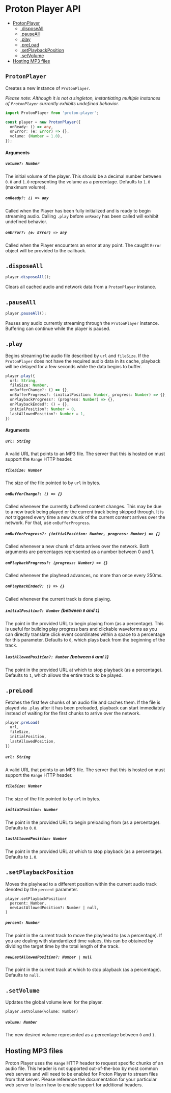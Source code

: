 # Proton Player API

- [ProtonPlayer](#protonplayer)
  - [.disposeAll](#disposeall)
  - [.pauseAll](#pauseall)
  - [.play](#play)
  - [.preLoad](#preload)
  - [.setPlaybackPosition](#setplaybackposition)
  - [.setVolume](#setvolume)
- [Hosting MP3 files](#hosting-mp3-files)

## `ProtonPlayer`

Creates a new instance of `ProtonPlayer`.

_Please note: Although it is not a singleton, instantiating multiple instances of `ProtonPlayer` currently exhibits undefined behavior._

```typescript
import ProtonPlayer from 'proton-player';

const player = new ProtonPlayer({
  onReady: () => any,
  onError: (e: Error) => {},
  volume: (Number = 1.0),
});
```

#### Arguments

##### `volume?: Number`

The initial volume of the player. This should be a decimal number between `0.0` and `1.0` representing the volume as a percentage. Defaults to `1.0` (maximum volume).

##### `onReady?: () => any`

Called when the Player has been fully initialized and is ready to begin streaming audio. Calling `.play` before `onReady` has been called will exhibit undefined behavior.

##### `onError?: (e: Error) => any`

Called when the Player encounters an error at any point. The caught `Error` object will be provided to the callback.

## `.disposeAll`

```typescript
player.disposeAll();
```

Clears all cached audio and network data from a `ProtonPlayer` instance.

## `.pauseAll`

```typescript
player.pauseAll();
```

Pauses any audio currently streaming through the `ProtonPlayer` instance. Buffering can continue while the player is paused.

## `.play`

Begins streaming the audio file described by `url` and `fileSize`. If the `ProtonPlayer` does not have the required audio data in its cache, playback will be delayed for a few seconds while the data begins to buffer.

```typescript
player.play({
  url: String,
  fileSize: Number,
  onBufferChange?: () => {},
  onBufferProgress?: (initialPosition: Number, progress: Number) => {},
  onPlaybackProgress?: (progress: Number) => {},
  onPlaybackEnded?: () = {},
  initialPosition?: Number = 0,
  lastAllowedPosition?: Number = 1,
})
```

#### Arguments

##### `url: String`

A valid URL that points to an MP3 file. The server that this is hosted on must support the `Range` HTTP header.

##### `fileSize: Number`

The size of the file pointed to by `url` in bytes.

##### `onBufferChange?: () => {}`

Called whenever the currently buffered content changes. This may be due to a new track being played or the current track being skipped through. It is _not_ triggered every time a new chunk of the current content arrives over the network. For that, use `onBufferProgress`.

##### `onBufferProgress?: (initialPosition: Number, progress: Number) => {}`

Called whenever a new chunk of data arrives over the network. Both arguments are percentages represented as a number between 0 and 1.

##### `onPlaybackProgress?: (progress: Number) => {}`

Called whenever the playhead advances, no more than once every 250ms.

##### `onPlaybackEnded?: () => {}`

Called whenever the current track is done playing.

##### `initialPosition?: Number` (between `0` and `1`)

The point in the provided URL to begin playing from (as a percentage). This is useful for building play progress bars and clickable waveforms as you can directly translate click event coordinates within a space to a percentage for this parameter. Defaults to `0`, which plays back from the beginning of the track.

##### `lastAllowedPosition?: Number` (between `0` and `1`)

The point in the provided URL at which to stop playback (as a percentage). Defaults to `1`, which allows the entire track to be played.

## `.preLoad`

Fetches the first few chunks of an audio file and caches them. If the file is played via `.play` after it has been preloaded, playback can start immediately instead of waiting for the first chunks to arrive over the network.

```typescript
player.preLoad(
  url,
  fileSize,
  initialPosition,
  lastAllowedPosition,
})
```

##### `url: String`

A valid URL that points to an MP3 file. The server that this is hosted on must support the `Range` HTTP header.

##### `fileSize: Number`

The size of the file pointed to by `url` in bytes.

##### `initialPosition: Number`

The point in the provided URL to begin preloading from (as a percentage). Defaults to `0.0`.

##### `lastAllowedPosition: Number`

The point in the provided URL at which to stop playback (as a percentage). Defaults to `1.0`.

## `.setPlaybackPosition`

Moves the playhead to a different position within the current audio track denoted by the `percent` parameter.

```
player.setPlaybackPosition(
  percent: Number,
  newLastAllowedPosition?: Number | null,
)
```

##### `percent: Number`

The point in the current track to move the playhead to (as a percentage). If you are dealing with standardized time values, this can be obtained by dividing the target time by the total length of the track.

##### `newLastAllowedPosition?: Number | null`

The point in the current track at which to stop playback (as a percentage). Defaults to `null`.

## `.setVolume`

Updates the global volume level for the player.

```
player.setVolume(volume: Number)
```

##### `volume: Number`

The new desired volume represented as a percentage between `0` and `1`.

## Hosting MP3 files

Proton Player uses the `Range` HTTP header to request specific chunks of an
audio file. This header is not supported out-of-the-box by most common web
servers and will need to be enabled for Proton Player to stream files from that
server. Please reference the documentation for your particular web server to
learn how to enable support for additional headers.
